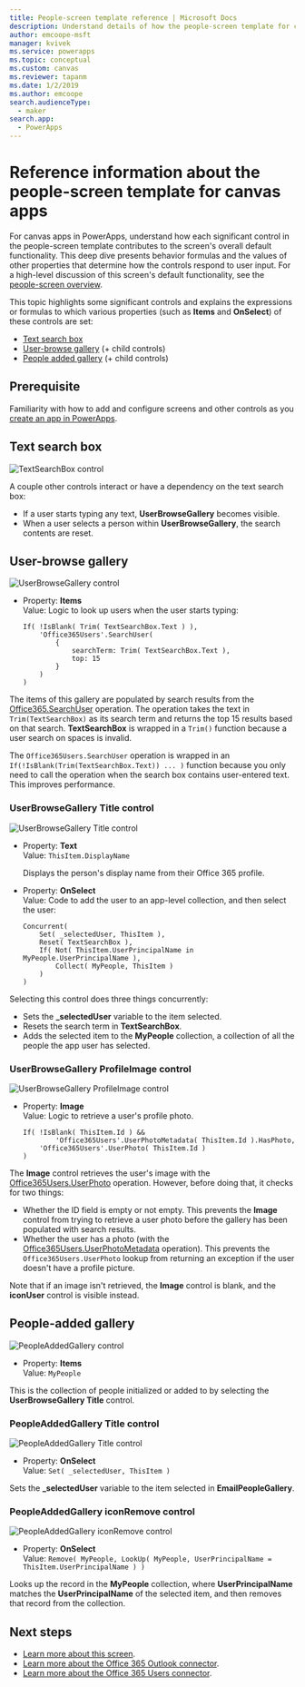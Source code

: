 ```yaml
---
title: People-screen template reference | Microsoft Docs
description: Understand details of how the people-screen template for canvas apps works in PowerApps
author: emcoope-msft
manager: kvivek
ms.service: powerapps
ms.topic: conceptual
ms.custom: canvas
ms.reviewer: tapanm
ms.date: 1/2/2019
ms.author: emcoope
search.audienceType: 
  - maker
search.app: 
  - PowerApps
---
```


# Reference information about the people-screen template for canvas apps

For canvas apps in PowerApps, understand how each significant control in the people-screen template contributes to the screen's overall default functionality. This deep dive presents behavior formulas and the values of other properties that determine how the controls respond to user input. For a high-level discussion of this screen's default functionality, see the [people-screen overview](people-screen-overview.md).

This topic highlights some significant controls and explains the expressions or formulas to which various properties (such as **Items** and **OnSelect**) of these controls are set:

* [Text search box](#text-search-box)
* [User-browse gallery](#user-browse-gallery) (+ child controls)
* [People added gallery](#people-added-gallery) (+ child controls)

## Prerequisite

Familiarity with how to add and configure screens and other controls as you [create an app in PowerApps](../data-platform-create-app-scratch.md).

## Text search box

![TextSearchBox control](media/people-screen/people-search-box.png)

A couple other controls interact or have a dependency on the text search box:

* If a user starts typing any text, **UserBrowseGallery** becomes visible.
* When a user selects a person within **UserBrowseGallery**, the search contents are reset.

## User-browse gallery

![UserBrowseGallery control](media/people-screen/people-browse-gall.png)

* Property: **Items**<br>
    Value: Logic to look up users when the user starts typing:
    
    ```powerapps-dot
    If( !IsBlank( Trim( TextSearchBox.Text ) ), 
        'Office365Users'.SearchUser(
            {
                searchTerm: Trim( TextSearchBox.Text ), 
                top: 15
            }
        )
    )
    ```
    
The items of this gallery are populated by search results from the [Office365.SearchUser](https://docs.microsoft.com/connectors/office365users/#searchuser) operation. The operation takes the text in `Trim(TextSearchBox)` as its search term and returns the top 15 results based on that search. **TextSearchBox** is wrapped in a `Trim()` function because a user search on spaces is invalid.

The `Office365Users.SearchUser` operation is wrapped in an `If(!IsBlank(Trim(TextSearchBox.Text)) ... )` function because you only need to call the operation when the search box contains user-entered text. This improves performance.

### UserBrowseGallery Title control

![UserBrowseGallery Title control](media/people-screen/people-browse-gall-title.png)

* Property: **Text**<br>Value: `ThisItem.DisplayName`

  Displays the person's display name from their Office 365 profile.

* Property: **OnSelect**<br>
    Value: Code to add the user to an app-level collection, and then select the user:

    ```powerapps-dot
    Concurrent(
        Set( _selectedUser, ThisItem ),
        Reset( TextSearchBox ),
        If( Not( ThisItem.UserPrincipalName in MyPeople.UserPrincipalName ), 
            Collect( MyPeople, ThisItem )
        )
    )
    ```
Selecting this control does three things concurrently:

   * Sets the **\_selectedUser** variable to the item selected.
   * Resets the search term in **TextSearchBox**.
   * Adds the selected item to the **MyPeople** collection, a collection of all the people the app user has selected.

### UserBrowseGallery ProfileImage control

![UserBrowseGallery ProfileImage control](media/people-screen/people-browse-gall-image.png)

* Property: **Image**<br>
    Value: Logic to retrieve a user's profile photo.

    ```powerapps-dot
    If( !IsBlank( ThisItem.Id ) && 
            'Office365Users'.UserPhotoMetadata( ThisItem.Id ).HasPhoto,
        'Office365Users'.UserPhoto( ThisItem.Id )
    )
    ```

The **Image** control retrieves the user's image with the [Office365Users.UserPhoto](https://docs.microsoft.com/connectors/office365users/#get-user-photo--v1-) operation. However, before doing that, it checks for two things:
  
   * Whether the ID field is empty or not empty. This prevents the **Image** control from trying to retrieve a user photo before the gallery has been populated with search results.
   * Whether the user has a photo (with the [Office365Users.UserPhotoMetadata](https://docs.microsoft.com/connectors/office365users/#get-user-photo-metadata) operation). This prevents the `Office365Users.UserPhoto` lookup from returning an exception if the user doesn't have a profile picture.

Note that if an image isn't retrieved, the **Image** control is blank, and the **iconUser** control is visible instead.

## People-added gallery

![PeopleAddedGallery control](media/people-screen/people-people-gall.png)

* Property: **Items**<br>
    Value: `MyPeople`

This is the collection of people initialized or added to by selecting the **UserBrowseGallery Title** control.

### PeopleAddedGallery Title control

![PeopleAddedGallery Title control](media/people-screen/people-people-gall-title.png)

* Property: **OnSelect**<br>
    Value: `Set( _selectedUser, ThisItem )`

Sets the **_selectedUser** variable to the item selected in **EmailPeopleGallery**.

### PeopleAddedGallery iconRemove control

![PeopleAddedGallery iconRemove control](media/people-screen/people-people-gall-delete.png)

* Property: **OnSelect**<br>
    Value: `Remove( MyPeople, LookUp( MyPeople, UserPrincipalName = ThisItem.UserPrincipalName ) )`

Looks up the record in the **MyPeople** collection, where **UserPrincipalName** matches the **UserPrincipalName** of the selected item, and then removes that record from the collection.

## Next steps

* [Learn more about this screen](./people-screen-overview.md).
* [Learn more about the Office 365 Outlook connector](../connections/connection-office365-outlook.md).
* [Learn more about the Office 365 Users connector](../connections/connection-office365-users.md).
